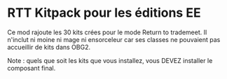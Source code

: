 # RTT Kitpack pour les éditions EE

Ce mod rajoute les 30 kits crées pour le mode Return to trademeet. Il n'inclut ni moine ni mage ni ensorceleur car ses classes ne pouvaient pas accueillir de kits dans OBG2.

Note : quels que soit les kits que vous installez, vous DEVEZ installer le composant final.
